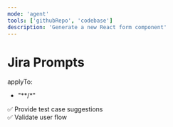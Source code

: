 ```yaml
---
mode: 'agent'
tools: ['githubRepo', 'codebase']
description: 'Generate a new React form component'
---
```


# Jira Prompts

applyTo:
  - "**/*"

✅ Provide test case suggestions  
✅ Validate user flow
